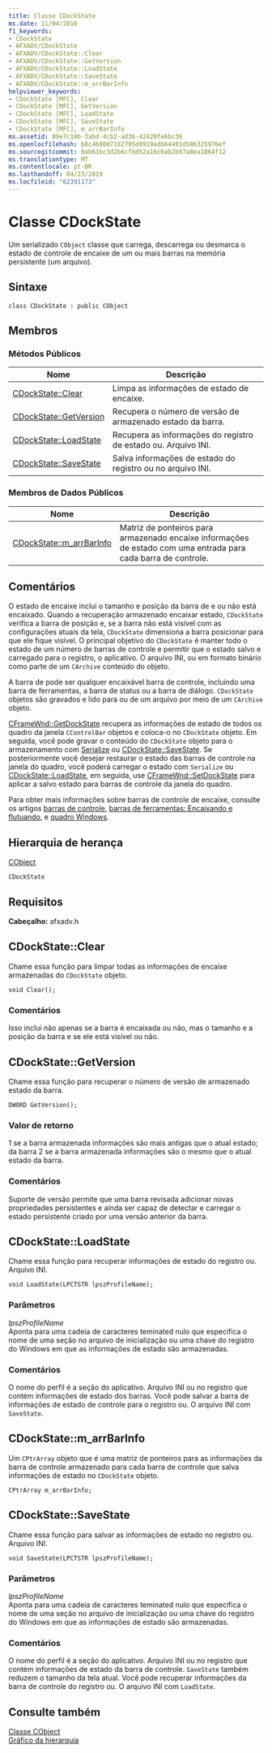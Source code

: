 ```yaml
---
title: Classe CDockState
ms.date: 11/04/2016
f1_keywords:
- CDockState
- AFXADV/CDockState
- AFXADV/CDockState::Clear
- AFXADV/CDockState::GetVersion
- AFXADV/CDockState::LoadState
- AFXADV/CDockState::SaveState
- AFXADV/CDockState::m_arrBarInfo
helpviewer_keywords:
- CDockState [MFC], Clear
- CDockState [MFC], GetVersion
- CDockState [MFC], LoadState
- CDockState [MFC], SaveState
- CDockState [MFC], m_arrBarInfo
ms.assetid: 09e7c10b-3abd-4cb2-ad36-42420fe6bc36
ms.openlocfilehash: b8c4b80d7182795d8919adb64491d506325976ef
ms.sourcegitcommit: 0ab61bc3d2b6cfbd52a16c6ab2b97a8ea1864f12
ms.translationtype: MT
ms.contentlocale: pt-BR
ms.lasthandoff: 04/23/2019
ms.locfileid: "62391173"
---
```

# <a name="cdockstate-class"></a>Classe CDockState

Um serializado `CObject` classe que carrega, descarrega ou desmarca o estado de controle de encaixe de um ou mais barras na memória persistente (um arquivo).

## <a name="syntax"></a>Sintaxe

```
class CDockState : public CObject
```

## <a name="members"></a>Membros

### <a name="public-methods"></a>Métodos Públicos

|Nome|Descrição|
|----------|-----------------|
|[CDockState::Clear](#clear)|Limpa as informações de estado de encaixe.|
|[CDockState::GetVersion](#getversion)|Recupera o número de versão de armazenado estado da barra.|
|[CDockState::LoadState](#loadstate)|Recupera as informações do registro de estado ou. Arquivo INI.|
|[CDockState::SaveState](#savestate)|Salva informações de estado do registro ou no arquivo INI.|

### <a name="public-data-members"></a>Membros de Dados Públicos

|Nome|Descrição|
|----------|-----------------|
|[CDockState::m_arrBarInfo](#m_arrbarinfo)|Matriz de ponteiros para armazenado encaixe informações de estado com uma entrada para cada barra de controle.|

## <a name="remarks"></a>Comentários

O estado de encaixe inclui o tamanho e posição da barra de e ou não está encaixado. Quando a recuperação armazenado encaixar estado, `CDockState` verifica a barra de posição e, se a barra não está visível com as configurações atuais da tela, `CDockState` dimensiona a barra posicionar para que ele fique visível. O principal objetivo do `CDockState` é manter todo o estado de um número de barras de controle e permitir que o estado salvo e carregado para o registro, o aplicativo. O arquivo INI, ou em formato binário como parte de um `CArchive` conteúdo do objeto.

A barra de pode ser qualquer encaixável barra de controle, incluindo uma barra de ferramentas, a barra de status ou a barra de diálogo. `CDockState` objetos são gravados e lido para ou de um arquivo por meio de um `CArchive` objeto.

[CFrameWnd::GetDockState](../../mfc/reference/cframewnd-class.md#getdockstate) recupera as informações de estado de todos os quadro da janela `CControlBar` objetos e coloca-o no `CDockState` objeto. Em seguida, você pode gravar o conteúdo do `CDockState` objeto para o armazenamento com [Serialize](../../mfc/reference/cobject-class.md#serialize) ou [CDockState::SaveState](#savestate). Se posteriormente você desejar restaurar o estado das barras de controle na janela do quadro, você poderá carregar o estado com `Serialize` ou [CDockState::LoadState](#loadstate), em seguida, use [CFrameWnd::SetDockState](../../mfc/reference/cframewnd-class.md#setdockstate) para aplicar a salvo estado para barras de controle da janela do quadro.

Para obter mais informações sobre barras de controle de encaixe, consulte os artigos [barras de controle](../../mfc/control-bars.md), [barras de ferramentas: Encaixando e flutuando](../../mfc/docking-and-floating-toolbars.md), e [quadro Windows](../../mfc/frame-windows.md).

## <a name="inheritance-hierarchy"></a>Hierarquia de herança

[CObject](../../mfc/reference/cobject-class.md)

`CDockState`

## <a name="requirements"></a>Requisitos

**Cabeçalho:** afxadv.h

##  <a name="clear"></a>  CDockState::Clear

Chame essa função para limpar todas as informações de encaixe armazenadas do `CDockState` objeto.

```
void Clear();
```

### <a name="remarks"></a>Comentários

Isso inclui não apenas se a barra é encaixada ou não, mas o tamanho e a posição da barra e se ele está visível ou não.

##  <a name="getversion"></a>  CDockState::GetVersion

Chame essa função para recuperar o número de versão de armazenado estado da barra.

```
DWORD GetVersion();
```

### <a name="return-value"></a>Valor de retorno

1 se a barra armazenada informações são mais antigas que o atual estado; da barra 2 se a barra armazenada informações são o mesmo que o atual estado da barra.

### <a name="remarks"></a>Comentários

Suporte de versão permite que uma barra revisada adicionar novas propriedades persistentes e ainda ser capaz de detectar e carregar o estado persistente criado por uma versão anterior da barra.

##  <a name="loadstate"></a>  CDockState::LoadState

Chame essa função para recuperar informações de estado do registro ou. Arquivo INI.

```
void LoadState(LPCTSTR lpszProfileName);
```

### <a name="parameters"></a>Parâmetros

*lpszProfileName*<br/>
Aponta para uma cadeia de caracteres teminated nulo que especifica o nome de uma seção no arquivo de inicialização ou uma chave do registro do Windows em que as informações de estado são armazenadas.

### <a name="remarks"></a>Comentários

O nome do perfil é a seção do aplicativo. Arquivo INI ou no registro que contém informações de estado dos barras. Você pode salvar a barra de informações de estado de controle para o registro ou. O arquivo INI com `SaveState`.

##  <a name="m_arrbarinfo"></a>  CDockState::m_arrBarInfo

Um `CPtrArray` objeto que é uma matriz de ponteiros para as informações da barra de controle armazenado para cada barra de controle que salva informações de estado no `CDockState` objeto.

```
CPtrArray m_arrBarInfo;
```

##  <a name="savestate"></a>  CDockState::SaveState

Chame essa função para salvar as informações de estado no registro ou. Arquivo INI.

```
void SaveState(LPCTSTR lpszProfileName);
```

### <a name="parameters"></a>Parâmetros

*lpszProfileName*<br/>
Aponta para uma cadeia de caracteres teminated nulo que especifica o nome de uma seção no arquivo de inicialização ou uma chave do registro do Windows em que as informações de estado são armazenadas.

### <a name="remarks"></a>Comentários

O nome do perfil é a seção do aplicativo. Arquivo INI ou no registro que contém informações de estado da barra de controle. `SaveState` também reduzem o tamanho da tela atual. Você pode recuperar informações da barra de controle do registro ou. O arquivo INI com `LoadState`.

## <a name="see-also"></a>Consulte também

[Classe CObject](../../mfc/reference/cobject-class.md)<br/>
[Gráfico da hierarquia](../../mfc/hierarchy-chart.md)
